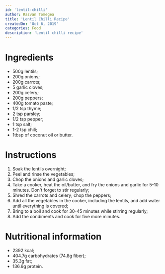 ```yaml
---
id: 'lentil-chilli'
author: Razvan Tomegea
title: 'Lentil Chilli Recipe'
createdOn: 'Oct 6, 2019'
categories: Food
description: 'Lentil chilli recipe'
---
```


# Ingredients
-   500g lentils;
-   200g onions;
-   200g carrots;
-   5 garlic cloves;
-   200g celery;
-   200g peppers;
-   400g tomato paste;
-   1/2 tsp thyme;
-   2 tsp parsley;
-   1/2 tsp pepper;
-   1 tsp salt;
-   1-2 tsp chili;
-   1tbsp of coconut oil or butter.

# Instructions
1.  Soak the lentils overnight;
2.  Peel and rinse the vegetables;
3.  Chop the onions and garlic cloves;
4.  Take a cooker, heat the oil/butter, and fry the onions and garlic for 5-10 minutes. Don't forget to stir regularly;
5.  Shred the carrots and celery; chop the peppers;
6.  Add all the vegetables in the cooker, including the lentils, and add water until everything is covered;
7.  Bring to a boil and cook for 30-45 minutes while stirring regularly;
8.  Add the condiments and cook for five more minutes.

# Nutritional information
-   2392 kcal;
-   404.7g carbohydrates (74.8g fiber);
-   35.3g fat;
-   136.6g protein.

